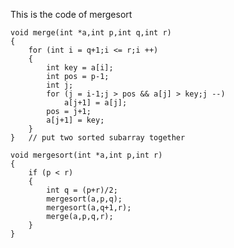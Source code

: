 This is the code of mergesort
    
    void merge(int *a,int p,int q,int r)
    {
        for (int i = q+1;i <= r;i ++)
        {
            int key = a[i];
            int pos = p-1;
            int j;
            for (j = i-1;j > pos && a[j] > key;j --)
                a[j+1] = a[j];
            pos = j+1;
            a[j+1] = key;
        }
    }   // put two sorted subarray together
  
    void mergesort(int *a,int p,int r)
    {
        if (p < r)
        {
            int q = (p+r)/2;
            mergesort(a,p,q);
            mergesort(a,q+1,r);
            merge(a,p,q,r);
        }
    }
